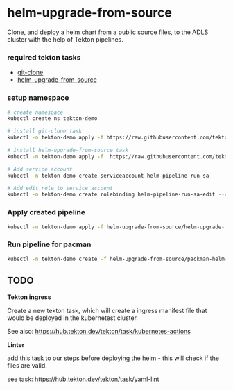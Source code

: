 # helm-upgrade-from-source

Clone, and deploy a helm chart from a public source files, to the ADLS cluster with the help of Tekton pipelines.

### required tekton tasks

* [git-clone](https://hub.tekton.dev/tekton/task/git-clone)
* [helm-upgrade-from-source](https://hub.tekton.dev/tekton/task/helm-upgrade-from-source)

### setup namespace

```bash
# create namespace
kubectl create ns tekton-demo

# install git-clone task
kubectl -n tekton-demo apply -f https://raw.githubusercontent.com/tektoncd/catalog/main/task/git-clone/0.9/git-clone.yaml

# install helm-upgrade-from-source task
kubectl -n tekton-demo apply -f  https://raw.githubusercontent.com/tektoncd/catalog/main/task/helm-upgrade-from-source/0.3/helm-upgrade-from-source.yaml

# Add service account
kubectl -n tekton-demo create serviceaccount helm-pipeline-run-sa

# Add edit role to service account
kubectl -n tekton-demo create rolebinding helm-pipeline-run-sa-edit --clusterrole edit --serviceaccount tekton-demo:helm-pipeline-run-sa 
```

### Apply created pipeline

```bash
kubectl -n tekton-demo apply -f helm-upgrade-from-source/helm-upgrade-from-source-pipeline.yaml
```

### Run pipeline for pacman

```bash
kubectl -n tekton-demo create -f helm-upgrade-from-source/packman-helm-from-resource.yaml
```


## TODO

**Tekton ingress**

Create a new tekton task, which will create a ingress manifest file that would be deployed in the kubernetest cluster.

See also: https://hub.tekton.dev/tekton/task/kubernetes-actions

**Linter** 

add this task to our steps before deploying the helm - this will check if the files are valid.

see task: https://hub.tekton.dev/tekton/task/yaml-lint
